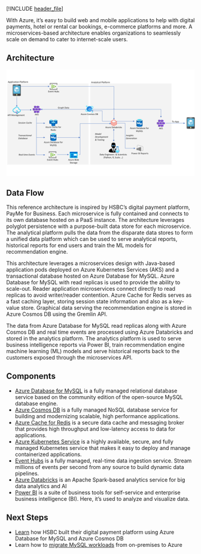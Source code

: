 
[!INCLUDE [header_file](../../../includes/sol-idea-header.md)]

With Azure, it’s easy to build web and mobile applications to help with digital payments, hotel or rental car bookings, e-commerce platforms and more. A microservices-based architecture enables organizations to seamlessly scale on demand to cater to internet-scale users.

## Architecture

![Architecture diagram](../media/webapps.png)

## Data Flow

This reference architecture is inspired by HSBC’s digital payment platform, PayMe for Business. Each microservice is fully contained and connects to its own database hosted on a PaaS instance. The architecture leverages polyglot persistence with a purpose-built data store for each microservice. The analytical platform pulls the data from the disparate data stores to form a unified data platform which can be used to serve analytical reports, historical reports for end users and train the ML models for recommendation engine.

This architecture leverages a microservices design with Java-based application pods deployed on Azure Kubernetes Services (AKS) and a transactional database hosted on Azure Database for MySQL. Azure Database for MySQL with read replicas is used to provide the ability to scale-out. Reader application microservices connect directly to read replicas to avoid writer/reader contention. Azure Cache for Redis serves as a fast caching layer, storing session state information and also as a key-value store. Graphical data serving the recommendation engine is stored in Azure Cosmos DB using the Gremlin API.  

The data from Azure Database for MySQL read replicas along with Azure Cosmos DB and real time events are processed using Azure Databricks and stored in the analytics platform. The analytics platform is used to serve business intelligence reports via Power BI, train recommendation engine machine learning (ML) models and serve historical reports back to the customers exposed through the microservices API.

## Components

- [Azure Database for MySQL](/azure/mysql/overview) is a fully managed relational database service based on the community edition of the open-source MySQL database engine.
- [Azure Cosmos DB](/azure/cosmos-db/) is a fully managed NoSQL database service for building and modernizing scalable, high performance applications.
- [Azure Cache for Redis](/azure/azure-cache-for-redis/) is a secure data cache and messaging broker that provides high throughput and low-latency access to data for applications.
- [Azure Kubernetes Service](/azure/aks/) is a highly available, secure, and fully managed Kubernetes service that makes it easy to deploy and manage containerized applications.
- [Event Hubs](/azure/event-hubs/) is a fully managed, real-time data ingestion service. Stream millions of events per second from any source to build dynamic data pipelines.
- [Azure Databricks](/azure/azure-databricks/) is an Apache Spark-based analytics service for big data analytics and AI
- [Power BI](/power-bi/fundamentals/power-bi-overview) is a suite of business tools for self-service and enterprise business intelligence (BI). Here, it’s used to analyze and visualize data.

## Next Steps

- [Learn](https://www.youtube.com/watch?v=KEYqG0IcUy8&feature=youtu.be) how HSBC built their digital payment platform using Azure Database for MySQL and Azure Cosmos DB
- Learn how to [migrate MySQL workloads](/learn/paths/migrate-open-source-workloads/) from on-premises to Azure
